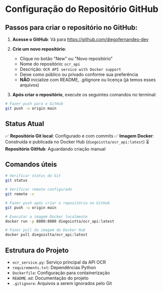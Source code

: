 # Configuração do Repositório GitHub

## Passos para criar o repositório no GitHub:

1. **Acesse o GitHub**: Vá para https://github.com/diegofernandes-dev

2. **Crie um novo repositório**:
   - Clique no botão "New" ou "Novo repositório"
   - Nome do repositório: `ocr_api`
   - Descrição: `OCR API service with Docker support`
   - Deixe como público ou privado conforme sua preferência
   - **NÃO** inicialize com README, .gitignore ou licença (já temos esses arquivos)

3. **Após criar o repositório**, execute os seguintes comandos no terminal:

```bash
# Fazer push para o GitHub
git push -u origin main
```

## Status Atual

✅ **Repositório Git local**: Configurado e com commits
✅ **Imagem Docker**: Construída e publicada no Docker Hub (`diegoistta/ocr_api:latest`)
⏳ **Repositório GitHub**: Aguardando criação manual

## Comandos úteis

```bash
# Verificar status do Git
git status

# Verificar remote configurado
git remote -v

# Fazer push após criar o repositório no GitHub
git push -u origin main

# Executar a imagem Docker localmente
docker run -p 8080:8080 diegoistta/ocr_api:latest

# Fazer pull da imagem do Docker Hub
docker pull diegoistta/ocr_api:latest
```

## Estrutura do Projeto

- `ocr_service.py`: Serviço principal da API OCR
- `requirements.txt`: Dependências Python
- `Dockerfile`: Configuração para containerização
- `README.md`: Documentação do projeto
- `.gitignore`: Arquivos a serem ignorados pelo Git 